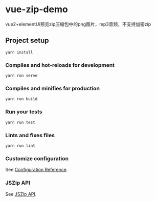 # vue-zip-demo

vue2+elementUi预览zip压缩包中的png图片，mp3音频，不支持加密zip

## Project setup

``` 
yarn install
```

### Compiles and hot-reloads for development

``` 
yarn run serve
```

### Compiles and minifies for production

``` 
yarn run build
```

### Run your tests


``` 
yarn run test
```

### Lints and fixes files

``` 
yarn run lint
```

### Customize configuration

See [Configuration Reference](https://cli.vuejs.org/config/).

### JSZip API

See [JSZip API](https://stuk.github.io/jszip/documentation/api_jszip.html).
